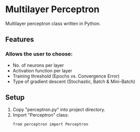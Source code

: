 # Multilayer Perceptron
Multilayer perceptron class written in Python.

## Features

### Allows the user to choose:
* No. of neurons per layer
* Activation function per layer
* Training threshold (Epochs vs. Convergence Error)
* Type of gradient descent (Stochastic, Batch & Mini-Batch)

## Setup
1.  Copy "perceptron.py" into project directory.
2.  Import "Perceptron" class:
    ```
    from perceptron import Perceptron
    ```
